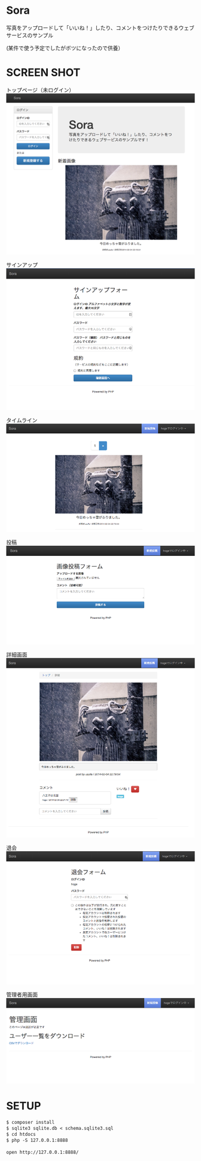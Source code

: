 Sora
====

写真をアップロードして「いいね！」したり、コメントをつけたりできるウェブサービスのサンプル

(某件で使う予定でしたがボツになったので供養）


SCREEN SHOT
========

トップページ（未ログイン）
![SS](doc/img/top.png)

サインアップ
![SS](doc/img/signup.png)

タイムライン
![SS](doc/img/timeline.png)

投稿
![SS](doc/img/post.png)

詳細画面
![SS](doc/img/detail.png)

退会
![SS](doc/img/unregister.png)

管理者用画面
![SS](doc/img/admin.png)

SETUP
=====

```
$ composer install
$ sqlite3 sqlite.db < schema.sqlite3.sql
$ cd htdocs
$ php -S 127.0.0.1:8888

open http://127.0.0.1:8888/
```
